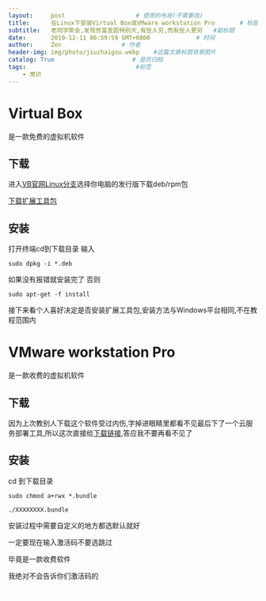 ```yaml
---
layout:     post                    # 使用的布局(不需要改)
title:      在Linux下安装Virtual Box或VMware workstation Pro       # 标题
subtitle:   老同学聚会,发现贫富差距特别大,有些人穷,而有些人更穷   #副标题
date:       2019-12-11 00:59:59 GMT+0800             # 时间
author:     Zen                 # 作者
header-img: img/photo/jiuzhaigou.webp    #这篇文章标题背景图片
catalog: True                      # 是否归档
tags:                               #标签
    - 常识
---
```

# Virtual Box
是一款免费的虚拟机软件
## 下载
进入[VB官网Linux分支](https://www.virtualbox.org/wiki/Linux_Downloads)选择你电脑的发行版下载deb/rpm包

[下载扩展工具包](https://download.virtualbox.org/virtualbox/6.0.14/Oracle_VM_VirtualBox_Extension_Pack-6.0.14.vbox-extpack)

## 安装
打开终端cd到下载目录
输入

`sudo dpkg -i *.deb`

如果没有报错就安装完了
否则

`sudo apt-get -f install`

接下来看个人喜好决定是否安装扩展工具包,安装方法与Windows平台相同,不在教程范围内

# VMware workstation Pro
是一款收费的虚拟机软件
## 下载
因为上次教别人下载这个软件受过内伤,字掉进眼睛里都看不见最后下了一个云服务部署工具,所以这次直接给[下载链接](https://www.vmware.com/go/getworkstation-linux),答应我不要再看不见了
## 安装

cd 到下载目录

`sudo chmod a+rwx *.bundle `

`./XXXXXXXX.bundle`

安装过程中需要自定义的地方都选默认就好

一定要现在输入激活码不要选跳过

毕竟是一款收费软件

我绝对不会告诉你们激活码的

<font color=#FFFFFF> VG5HH-D6E04-0889Y-QXZET-QGUC8 </font>
